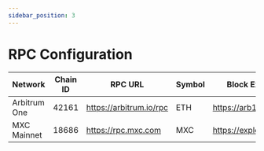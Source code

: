 ```yaml
---
sidebar_position: 3
---
```


# RPC Configuration

| Network      | Chain ID | RPC URL                 | Symbol | Block Explorer URL            |
|--------------|----------|-------------------------|--------|-------------------------------|
| Arbitrum One | 42161    | https://arbitrum.io/rpc | ETH    | https://arb1.arbitrum.io/rpc  |
| MXC Mainnet  | 18686    | https://rpc.mxc.com     | MXC    | https://explorer.mxc.com/     |

